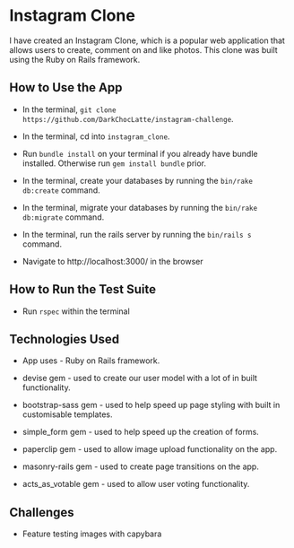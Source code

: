 # Instagram Clone

I have created an Instagram Clone, which is a popular web application that allows users to create, comment on and like photos. This clone was built using the Ruby on Rails framework.

## How to Use the App

- In the terminal, ```git clone https://github.com/DarkChocLatte/instagram-challenge```.

- In the terminal, cd into ```instagram_clone```.

- Run ```bundle install``` on your terminal if you already have bundle installed. Otherwise run ```gem install bundle``` prior.

- In the terminal, create your databases by running the ```bin/rake db:create``` command.

- In the terminal, migrate your databases by running the ```bin/rake db:migrate``` command.

- In the terminal, run the rails server by running the ```bin/rails s``` command.

- Navigate to http://localhost:3000/ in the browser

## How to Run the Test Suite

- Run ```rspec``` within the terminal

## Technologies Used

- App uses            - Ruby on Rails framework.

- devise gem          - used to create our user model with a lot of in built functionality.

- bootstrap-sass gem  - used to help speed up page styling with built in customisable templates.

- simple_form gem     - used to help speed up the creation of forms.

- paperclip gem       - used to allow image upload functionality on the app.

- masonry-rails gem   - used to create page transitions on the app.

- acts_as_votable gem - used to allow user voting functionality.

## Challenges

- Feature testing images with capybara
